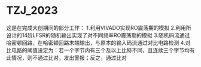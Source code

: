 # TZJ_2023
这是在完成大创期间的部分工作：
1.利用VIVADO实现RO震荡期的模拟
2.利用所设计的14阶LFSR的随机输出实现了对不同频率RO震荡期的模拟
3.随机码流通过哈密顿回路，在哈密顿回路末端输出，与原本的输入码流通过对比电路检测
4.对比电路的阈值设定为：若一个字节内有三个及以上比特不同，且连续三个字节均有此情况，则不通过比对，发出警报；反之，通过比对
